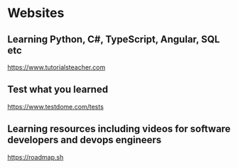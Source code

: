 # Websites

## Learning Python, C#, TypeScript, Angular, SQL etc
https://www.tutorialsteacher.com


## Test what you learned
https://www.testdome.com/tests

## Learning resources including videos for software developers and devops engineers
https://roadmap.sh

